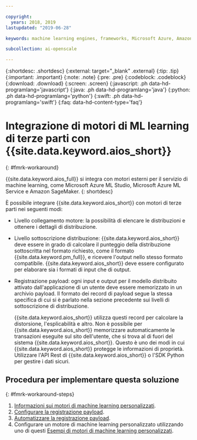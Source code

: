 ```yaml
---

copyright:
  years: 2018, 2019
lastupdated: "2019-06-28"

keywords: machine learning engines, frameworks, Microsoft Azure, Amazone SageMaker, custom ML engine 

subcollection: ai-openscale

---
```


{:shortdesc: .shortdesc}
{:external: target="_blank" .external}
{:tip: .tip}
{:important: .important}
{:note: .note}
{:pre: .pre}
{:codeblock: .codeblock}
{:download: .download}
{:screen: .screen}
{:javascript: .ph data-hd-programlang='javascript'}
{:java: .ph data-hd-programlang='java'}
{:python: .ph data-hd-programlang='python'}
{:swift: .ph data-hd-programlang='swift'}
{:faq: data-hd-content-type='faq'}

# Integrazione di motori di ML learning di terze parti con {{site.data.keyword.aios_short}}
{: #fmrk-workaround}

{{site.data.keyword.aios_full}} si integra con motori esterni per il servizio di machine learning, come Microsoft Azure ML Studio, Microsoft Azure ML Service e Amazon SageMaker.
{: shortdesc}

È possibile integrare {{site.data.keyword.aios_short}} con motori di terze parti nei seguenti modi:

- Livello collegamento motore: la possibilità di elencare le distribuzioni e ottenere i dettagli di distribuzione.
  
- Livello sottoscrizione distribuzione: {{site.data.keyword.aios_short}} deve essere in grado di calcolare il punteggio della  distribuzione sottoscritta nel formato richiesto, come il formato {{site.data.keyword.pm_full}}, e ricevere l'output nello stesso formato compatibile. {{site.data.keyword.aios_short}} deve essere configurato per elaborare sia i formati di input che di output.
   

- Registrazione payload: ogni input e output per il modello distribuito attivato dall'applicazione di un utente deve essere memorizzato in un archivio payload. Il formato dei record di payload segue la stessa specifica di cui si è parlato nella sezione precedente sui livelli di sottoscrizione di distribuzione.
   
   {{site.data.keyword.aios_short}} utilizza questi record per calcolare la distorsione, l'esplicabilità e altro. Non è possibile per {{site.data.keyword.aios_short}} memorizzare automaticamente le transazioni eseguite sul sito dell'utente, che si trova al di fuori del sistema {{site.data.keyword.aios_short}}. Questo è uno dei modi in cui {{site.data.keyword.aios_short}} protegge le informazioni di proprietà. Utilizzare l'API Rest di {{site.data.keyword.aios_short}} o l'SDK Python per gestire i dati sicuri.
   
## Procedura per implementare questa soluzione
{: #fmrk-workaround-steps}

1. [Informazioni sui motori di machine learning personalizzati](/docs/services/ai-openscale?topic=ai-openscale-fmrk-workaround-customengine).
2. [Configurare la registrazione payload](/docs/services/ai-openscale?topic=ai-openscale-cdb-payload).
3. [Automatizzare la registrazione payload](/docs/services/ai-openscale?topic=ai-openscale-fmrk-workaround-pyld-lg).
4. Configurare un motore di machine learning personalizzato utilizzando uno di questi [Esempi di motori di machine learning personalizzati](/docs/services/ai-openscale?topic=ai-openscale-fmrk-workaround-cstmmlsengex).


